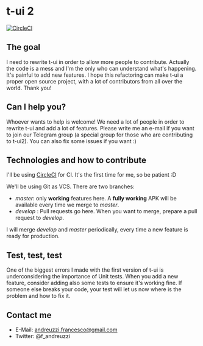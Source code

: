 # t-ui 2

[![CircleCI](https://circleci.com/gh/fAndreuzzi/t-ui2/tree/master.svg?style=svg)](https://circleci.com/gh/fAndreuzzi/t-ui2/tree/master)

## The goal
I need to rewrite t-ui in order to allow more people to contribute. Actually the code is a mess and I'm the only who can understand what's happening. It's painful to add new features. I hope this refactoring can make t-ui a proper open source project, with a lot of contributors from all over the world. Thank you!

## Can I help you?
Whoever wants to help is welcome! We need a lot of people in order to rewrite t-ui and add a lot of features. Please write me an e-mail if you want to join our Telegram group (a special group for those who are contributing to t-ui2). You can also fix some issues if you want :)

## Technologies and how to contribute
I'll be using [CircleCI](https://circleci.com/) for CI. It's the first time for me, so be patient :D

We'll be using Git as VCS. There are two branches:
* *master*: only **working** features here. A **fully working** APK will be available every time we merge to *master*.
* *develop* : Pull requests go here. When you want to merge, prepare a pull request to *develop*.

I will merge *develop* and *master* periodically, every time a new feature is ready for production.

## Test, test, test
One of the biggest errors I made with the first version of t-ui is underconsidering the importance of Unit tests. When you add a new feature, consider adding also some tests to ensure it's working fine. If someone else breaks your code, your test will let us now where is the problem and how to fix it.

## Contact me
* E-Mail: andreuzzi.francesco@gmail.com
* Twitter: @f_andreuzzi

